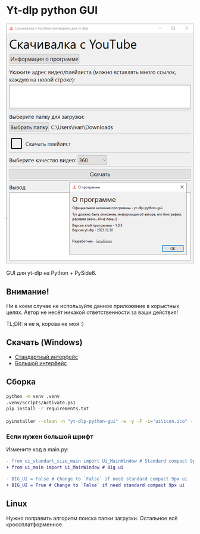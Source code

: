 # Yt-dlp python GUI

![screenshot](readme_images/screenshot.png)

GUI для yt-dlp на Python + PySide6.

## Внимание!

Ни в коем случае не используйте данное приложение в корыстных целях. Автор не несёт никакой ответственности за ваши действия!

TL;DR: я не я, корова не моя :)

## Скачать (Windows)

- [Стандартный интерфейс](https://github.com/SeryiBaran/yt-dlp-python-gui/releases/download/latest/yt-dlp-python-gui.exe)
- [Большой интерфейс](https://github.com/SeryiBaran/yt-dlp-python-gui/releases/download/latest/yt-dlp-python-gui__big_ui.exe)

## Сборка

```bash
python -m venv .venv
.venv/Scripts/Activate.ps1
pip install -r requirements.txt

pyinstaller --clean -n "yt-dlp-python-gui" -w -y -F -i="ui\icon.ico" --add-data="ui\icon.ico:ui" .\main.py
```

### Если нужен большой шрифт

Измените код в main.py:

```diff
- from ui_standart_size_main import Ui_MainWindow # Standard compact 9px ui
+ from ui_main import Ui_MainWindow # Big ui
```

```diff
- BIG_UI = False # Change to `False` if need standard compact 9px ui
+ BIG_UI = True # Change to `False` if need standard compact 9px ui
```

## Linux

Нужно поправить алгоритм поиска папки загрузки. Остальное всё кроссплатформенное.
